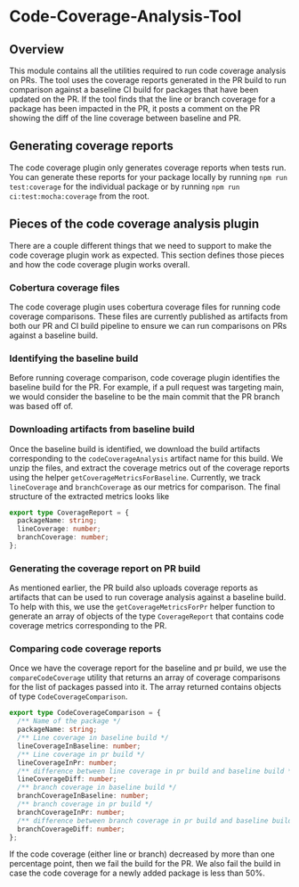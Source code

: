 # Code-Coverage-Analysis-Tool

## Overview

This module contains all the utilities required to run code coverage analysis on PRs. The tool uses the coverage reports generated in the PR build to run comparison against a baseline CI build for packages that have been updated on the PR. If the tool finds that the line or branch coverage for a package has been impacted in the PR, it posts a comment on the PR showing the diff of the line coverage between baseline and PR.

## Generating coverage reports

The code coverage plugin only generates coverage reports when tests run. You can generate these reports for your package locally by running `npm run test:coverage` for the individual package or by running `npm run ci:test:mocha:coverage` from the root.

## Pieces of the code coverage analysis plugin

There are a couple different things that we need to support to make the code coverage plugin work as expected. This section defines those pieces and how the code coverage plugin works overall.

### Cobertura coverage files

The code coverage plugin uses cobertura coverage files for running code coverage comparisons. These files are currently published as artifacts from both our PR and CI build pipeline to ensure we can run comparisons on PRs against a baseline build.

### Identifying the baseline build

Before running coverage comparison, code coverage plugin identifies the baseline build for the PR. For example, if a pull request was targeting main, we would consider the baseline to be the main commit that the PR branch was based off of.

### Downloading artifacts from baseline build

Once the baseline build is identified, we download the build artifacts corresponding to the `codeCoverageAnalysis` artifact name for this build. We unzip the files, and extract the coverage metrics out of the coverage reports using the helper `getCoverageMetricsForBaseline`. Currently, we track `lineCoverage` and `branchCoverage` as our metrics for comparison. The final structure of the extracted metrics looks like

```typescript
export type CoverageReport = {
  packageName: string;
  lineCoverage: number;
  branchCoverage: number;
};
```

### Generating the coverage report on PR build

As mentioned earlier, the PR build also uploads coverage reports as artifacts that can be used to run coverage analysis against a baseline build. To help with this, we use the `getCoverageMetricsForPr` helper function to generate an array of objects of the type `CoverageReport` that contains code coverage metrics corresponding to the PR.

### Comparing code coverage reports

Once we have the coverage report for the baseline and pr build, we use the `compareCodeCoverage` utility that returns an array of coverage comparisons for the list of packages passed into it. The array returned contains objects of type `CodeCoverageComparison`.

```typescript
export type CodeCoverageComparison = {
  /** Name of the package */
  packageName: string;
  /** Line coverage in baseline build */
  lineCoverageInBaseline: number;
  /** Line coverage in pr build */
  lineCoverageInPr: number;
  /** difference between line coverage in pr build and baseline build */
  lineCoverageDiff: number;
  /** branch coverage in baseline build */
  branchCoverageInBaseline: number;
  /** branch coverage in pr build */
  branchCoverageInPr: number;
  /** difference between branch coverage in pr build and baseline build */
  branchCoverageDiff: number;
};
```

If the code coverage (either line or branch) decreased by more than one percentage point, then we fail the build for the PR. We also fail the build in case the code coverage for a newly added package is less than 50%.
